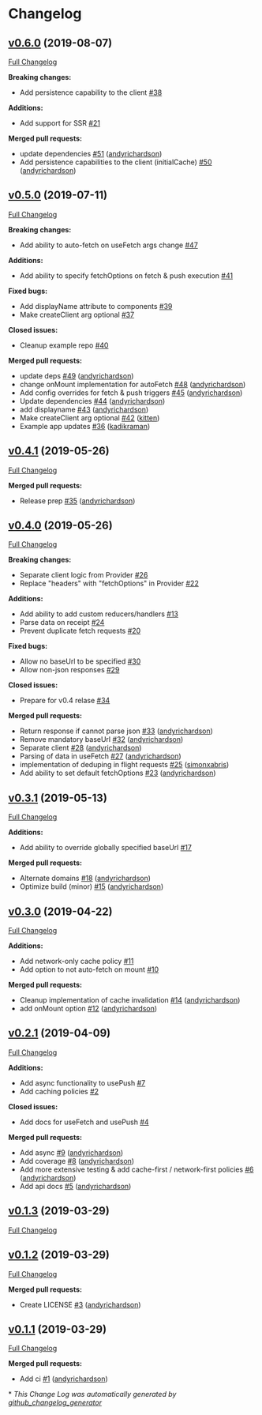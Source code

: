 # Changelog

## [v0.6.0](https://github.com/andyrichardson/tipple/tree/v0.6.0) (2019-08-07)

[Full Changelog](https://github.com/andyrichardson/tipple/compare/v0.5.0...v0.6.0)

**Breaking changes:**

- Add persistence capability to the client [\#38](https://github.com/andyrichardson/tipple/issues/38)

**Additions:**

- Add support for SSR [\#21](https://github.com/andyrichardson/tipple/issues/21)

**Merged pull requests:**

- update dependencies [\#51](https://github.com/andyrichardson/tipple/pull/51) ([andyrichardson](https://github.com/andyrichardson))
- Add persistence capabilities to the client \(initialCache\) [\#50](https://github.com/andyrichardson/tipple/pull/50) ([andyrichardson](https://github.com/andyrichardson))

## [v0.5.0](https://github.com/andyrichardson/tipple/tree/v0.5.0) (2019-07-11)

[Full Changelog](https://github.com/andyrichardson/tipple/compare/v0.4.1...v0.5.0)

**Breaking changes:**

- Add ability to auto-fetch on useFetch args change [\#47](https://github.com/andyrichardson/tipple/issues/47)

**Additions:**

- Add ability to specify fetchOptions on fetch & push execution [\#41](https://github.com/andyrichardson/tipple/issues/41)

**Fixed bugs:**

- Add displayName attribute to components [\#39](https://github.com/andyrichardson/tipple/issues/39)
- Make createClient arg optional [\#37](https://github.com/andyrichardson/tipple/issues/37)

**Closed issues:**

- Cleanup example repo [\#40](https://github.com/andyrichardson/tipple/issues/40)

**Merged pull requests:**

- update deps [\#49](https://github.com/andyrichardson/tipple/pull/49) ([andyrichardson](https://github.com/andyrichardson))
- change onMount implementation for autoFetch [\#48](https://github.com/andyrichardson/tipple/pull/48) ([andyrichardson](https://github.com/andyrichardson))
- Add config overrides for fetch & push triggers [\#45](https://github.com/andyrichardson/tipple/pull/45) ([andyrichardson](https://github.com/andyrichardson))
- Update dependencies [\#44](https://github.com/andyrichardson/tipple/pull/44) ([andyrichardson](https://github.com/andyrichardson))
- add displayname [\#43](https://github.com/andyrichardson/tipple/pull/43) ([andyrichardson](https://github.com/andyrichardson))
- Make createClient arg optional [\#42](https://github.com/andyrichardson/tipple/pull/42) ([kitten](https://github.com/kitten))
- Example app updates [\#36](https://github.com/andyrichardson/tipple/pull/36) ([kadikraman](https://github.com/kadikraman))

## [v0.4.1](https://github.com/andyrichardson/tipple/tree/v0.4.1) (2019-05-26)

[Full Changelog](https://github.com/andyrichardson/tipple/compare/v0.4.0...v0.4.1)

**Merged pull requests:**

- Release prep [\#35](https://github.com/andyrichardson/tipple/pull/35) ([andyrichardson](https://github.com/andyrichardson))

## [v0.4.0](https://github.com/andyrichardson/tipple/tree/v0.4.0) (2019-05-26)

[Full Changelog](https://github.com/andyrichardson/tipple/compare/v0.3.1...v0.4.0)

**Breaking changes:**

- Separate client logic from Provider [\#26](https://github.com/andyrichardson/tipple/issues/26)
- Replace "headers" with "fetchOptions" in Provider [\#22](https://github.com/andyrichardson/tipple/issues/22)

**Additions:**

- Add ability to add custom reducers/handlers [\#13](https://github.com/andyrichardson/tipple/issues/13)
- Parse data on receipt [\#24](https://github.com/andyrichardson/tipple/issues/24)
- Prevent duplicate fetch requests [\#20](https://github.com/andyrichardson/tipple/issues/20)

**Fixed bugs:**

- Allow no baseUrl to be specified [\#30](https://github.com/andyrichardson/tipple/issues/30)
- Allow non-json responses [\#29](https://github.com/andyrichardson/tipple/issues/29)

**Closed issues:**

- Prepare for v0.4 relase [\#34](https://github.com/andyrichardson/tipple/issues/34)

**Merged pull requests:**

- Return response if cannot parse json [\#33](https://github.com/andyrichardson/tipple/pull/33) ([andyrichardson](https://github.com/andyrichardson))
- Remove mandatory baseUrl [\#32](https://github.com/andyrichardson/tipple/pull/32) ([andyrichardson](https://github.com/andyrichardson))
- Separate client  [\#28](https://github.com/andyrichardson/tipple/pull/28) ([andyrichardson](https://github.com/andyrichardson))
- Parsing of data in useFetch [\#27](https://github.com/andyrichardson/tipple/pull/27) ([andyrichardson](https://github.com/andyrichardson))
- implementation of deduping in flight requests [\#25](https://github.com/andyrichardson/tipple/pull/25) ([simonxabris](https://github.com/simonxabris))
- Add ability to set default fetchOptions [\#23](https://github.com/andyrichardson/tipple/pull/23) ([andyrichardson](https://github.com/andyrichardson))

## [v0.3.1](https://github.com/andyrichardson/tipple/tree/v0.3.1) (2019-05-13)

[Full Changelog](https://github.com/andyrichardson/tipple/compare/v0.3.0...v0.3.1)

**Additions:**

- Add ability to override globally specified baseUrl [\#17](https://github.com/andyrichardson/tipple/issues/17)

**Merged pull requests:**

- Alternate domains [\#18](https://github.com/andyrichardson/tipple/pull/18) ([andyrichardson](https://github.com/andyrichardson))
- Optimize build \(minor\) [\#15](https://github.com/andyrichardson/tipple/pull/15) ([andyrichardson](https://github.com/andyrichardson))

## [v0.3.0](https://github.com/andyrichardson/tipple/tree/v0.3.0) (2019-04-22)

[Full Changelog](https://github.com/andyrichardson/tipple/compare/v0.2.1...v0.3.0)

**Additions:**

- Add network-only cache policy [\#11](https://github.com/andyrichardson/tipple/issues/11)
- Add option to not auto-fetch on mount [\#10](https://github.com/andyrichardson/tipple/issues/10)

**Merged pull requests:**

- Cleanup implementation of cache invalidation [\#14](https://github.com/andyrichardson/tipple/pull/14) ([andyrichardson](https://github.com/andyrichardson))
- add onMount option [\#12](https://github.com/andyrichardson/tipple/pull/12) ([andyrichardson](https://github.com/andyrichardson))

## [v0.2.1](https://github.com/andyrichardson/tipple/tree/v0.2.1) (2019-04-09)

[Full Changelog](https://github.com/andyrichardson/tipple/compare/v0.1.3...v0.2.1)

**Additions:**

- Add async functionality to usePush [\#7](https://github.com/andyrichardson/tipple/issues/7)
- Add caching policies [\#2](https://github.com/andyrichardson/tipple/issues/2)

**Closed issues:**

- Add docs for useFetch and usePush [\#4](https://github.com/andyrichardson/tipple/issues/4)

**Merged pull requests:**

- Add async [\#9](https://github.com/andyrichardson/tipple/pull/9) ([andyrichardson](https://github.com/andyrichardson))
- Add coverage [\#8](https://github.com/andyrichardson/tipple/pull/8) ([andyrichardson](https://github.com/andyrichardson))
- Add more extensive testing & add cache-first / network-first policies [\#6](https://github.com/andyrichardson/tipple/pull/6) ([andyrichardson](https://github.com/andyrichardson))
- Add api docs [\#5](https://github.com/andyrichardson/tipple/pull/5) ([andyrichardson](https://github.com/andyrichardson))

## [v0.1.3](https://github.com/andyrichardson/tipple/tree/v0.1.3) (2019-03-29)

[Full Changelog](https://github.com/andyrichardson/tipple/compare/v0.1.2...v0.1.3)

## [v0.1.2](https://github.com/andyrichardson/tipple/tree/v0.1.2) (2019-03-29)

[Full Changelog](https://github.com/andyrichardson/tipple/compare/v0.1.1...v0.1.2)

**Merged pull requests:**

- Create LICENSE [\#3](https://github.com/andyrichardson/tipple/pull/3) ([andyrichardson](https://github.com/andyrichardson))

## [v0.1.1](https://github.com/andyrichardson/tipple/tree/v0.1.1) (2019-03-29)

[Full Changelog](https://github.com/andyrichardson/tipple/compare/1b41740870a5c5ed62ea6b86568558f4ed894d58...v0.1.1)

**Merged pull requests:**

- Add ci [\#1](https://github.com/andyrichardson/tipple/pull/1) ([andyrichardson](https://github.com/andyrichardson))



\* *This Change Log was automatically generated by [github_changelog_generator](https://github.com/skywinder/Github-Changelog-Generator)*
